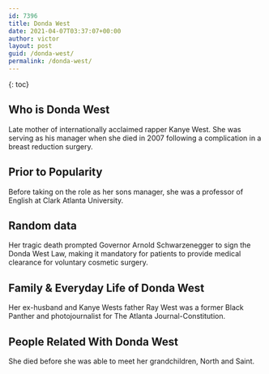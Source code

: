 ```yaml
---
id: 7396
title: Donda West
date: 2021-04-07T03:37:07+00:00
author: victor
layout: post
guid: /donda-west/
permalink: /donda-west/
---
```



{: toc}


## Who is Donda West



Late mother of internationally acclaimed rapper Kanye West. She was serving as his manager when she died in 2007 following a complication in a breast reduction surgery.

                
                
                
## Prior to Popularity



Before taking on the role as her sons manager, she was a professor of English at Clark Atlanta University.

                
                
                
## Random data



Her tragic death prompted Governor Arnold Schwarzenegger to sign the Donda West Law, making it mandatory for patients to provide medical clearance for voluntary cosmetic surgery.

                
                
                
## Family & Everyday Life of Donda West



Her ex-husband and Kanye Wests father Ray West was a former Black Panther and photojournalist for The Atlanta Journal-Constitution.

                
                
                
## People Related With Donda West



She died before she was able to meet her grandchildren, North and Saint.

                
              
            
          
          
          